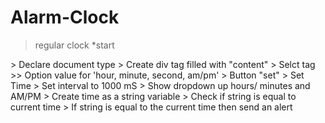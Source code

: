 # Alarm-Clock


 >regular clock
*start
<HTML>
> Declare document type
> Create div tag filled with "content"
> Selct tag
>> Option value for 'hour, minute, second, am/pm'
> Button "set"



<JavaScript>
> Set Time 
> Set interval to 1000 mS
> Show dropdown up hours/ minutes and AM/PM
> Create time as a string variable
> Check if string is equal to current time
> If string is equal to the current time then send an alert
